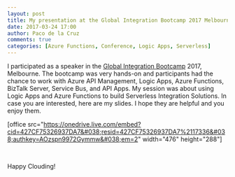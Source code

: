 ```yaml
---
layout: post
title: My presentation at the Global Integration Bootcamp 2017 Melbourne about Logic Apps with Azure Functions and the Magic of "Serverless" Integration
date: 2017-03-24 17:00
author: Paco de la Cruz
comments: true
categories: [Azure Functions, Conference, Logic Apps, Serverless]
---
```

I participated as a speaker in the <a href="https://www.globalintegrationbootcamp.com/">Global Integration Bootcamp</a> 2017, Melbourne. The bootcamp was very hands-on and participants had the chance to work with Azure API Management, Logic Apps, Azure Functions, BizTalk Server, Service Bus, and API Apps. My session was about using Logic Apps and Azure Functions to build Serverless Integration Solutions. In case you are interested, here are my slides. I hope they are helpful and you enjoy them.

[office src="https://onedrive.live.com/embed?cid=427CF75326937DA7&#038;resid=427CF75326937DA7%2117336&#038;authkey=AOzspn9972Gymmw&#038;em=2" width="476" height="288"]

&nbsp;

Happy Clouding!
